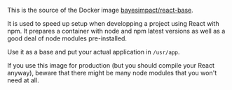 This is the source of the Docker image
[bayesimpact/react-base](https://hub.docker.com/r/bayesimpact/react-base/).

It is used to speed up setup when developping a project using React with npm.
It prepares a container with node and npm latest versions as well as a good
deal of node modules pre-installed.

Use it as a base and put your actual application in `/usr/app`.

If you use this image for production (but you should compile your React
anyway), beware that there might be many node modules that you won't need at
all.

